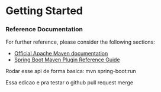 # Getting Started

### Reference Documentation
For further reference, please consider the following sections:

* [Official Apache Maven documentation](https://maven.apache.org/guides/index.html)
* [Spring Boot Maven Plugin Reference Guide](https://docs.spring.io/spring-boot/docs/2.2.0.RELEASE/maven-plugin/)

Rodar esse api de forma basica:
mvn spring-boot:run

Essa edicao e pra testar o github pull request merge

